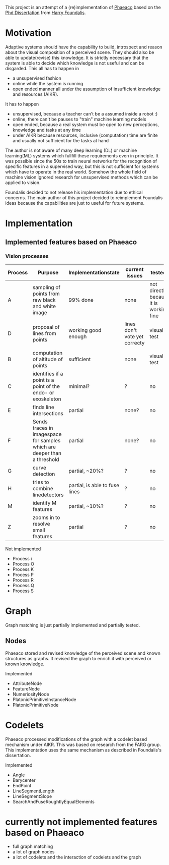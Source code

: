 This project is an attempt of a (re)implementation of [Phaeaco](https://www.foundalis.com/res/diss_research.html)
based on the [Phd Dissertation](https://www.foundalis.com/res/Foundalis_dissertation.pdf) from [Harry Foundalis](https://www.foundalis.com/).

# Motivation

Adaptive systems should have the capability to build, introspect and reason about the visual composition of a perceived scene.
They should also be able to update(revise) this knowledge.
It is strictly necessary that the system is able to decide which knowledge is not useful and can be disgarded.
This all has to happen in
 * a unsupervised fashion
 * online while the system is running
 * open ended manner
all under the assumption of insufficient knowledge and resources (AIKR).

It has to happen
* unsupervised, because a teacher can't be a assumed inside a robot :)
* online, there can't be pauses to "train" machine learning models
* open ended, because a real system must be open to new perceptions, knowledge and tasks at any time
* under AIKR because resources, inclusive (computation) time are finite and usually not sufficient for the tasks at hand

The author is not aware of many deep learning (DL) or machine learning(ML) systems which fullfill these requirements even in principle.
It was possible since the 50s to train neural networks for the recognition of specific features in a supervised way, but this is not sufficient for systems which have to operate in the real world.
Somehow the whole field of machine vision ignored research for unsupervised methods which can be applied to vision.

Foundalis decided to not release his implementation due to ethical concerns. The main author of this project decided to reimplement Foundalis ideas because the capabilities are just to useful for future systems.

# Implementation

## Implemented features based on Phaeaco

### Vision processes
| Process        | Purpose           | Implementationstate  | current issues | tested? |
|---|---|---|---|---| 
| A      | sampling of points from raw black and white image | 99% done | none | not directly because it is working fine |
| D      | proposal of lines from points | working good enough    | lines don't vote yet correcty | visual test |
| | | | | |
| B      | computation of altitude of points                            | sufficient | none | visual test |
| C      | identifies if a point is a point of the endo- or exoskeleton | minimal? | ? | no |
| E      | finds line intersections                                     | partial | none? | no |
| F      | Sends traces in imagespace for samples which are deeper than a threshold | partial | none? | no |
| G      | curve detection                                              | partial, ~20%? | ? | no |
| H      | tries to combine linedetectors                               | partial, is able to fuse lines | ? | no |
| M      | identify M features                                          | partial, ~10%? | ? | no |
| Z      | zooms in to resolve small features                           | partial | ? | no |

Not implemented

* Process i
* Process O
* Process K
* Process P
* Process R
* Process Q
* Process S

# Graph

Graph matching is just partially implemented and partially tested.

## Nodes

Phaeaco stored and revised knowledge of the perceived scene and known structures as graphs.
It revised the graph to enrich it with perceived or known knowledge.

Implemented
* AttributeNode
* FeatureNode
* NumeriosityNode
* PlatonicPrimitiveInstanceNode
* PlatonicPrimitiveNode

# Codelets

Phaeaco processed modifications of the graph with a codelet based mechanism under AIKR. This was based on research from the FARG group.
This implementation uses the same mechanism as described in Foundalis's dissertation.

Implemented
* Angle
* Barycenter
* EndPoint
* LineSegmentLength
* LineSegmentSlope
* SearchAndFuseRoughtlyEqualElements

# currently not implemented features based on Phaeaco

* full graph matching
* a lot of graph nodes
* a lot of codelets and the interaction of codelets and the graph
